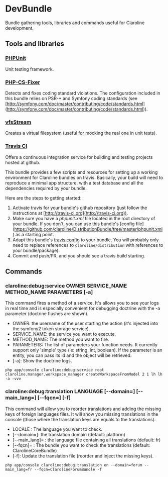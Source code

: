 # DevBundle

Bundle gathering tools, libraries and commands useful for Claroline
development.

## Tools and libraries

### [PHPUnit](https://phpunit.de/)

Unit testing framework.

### [PHP-CS-Fixer](http://cs.sensiolabs.org/)

Detects and fixes coding standard violations. The configuration included
in this bundle relies on PSR-* and Symfony coding standards (see
[http://symfony.com/doc/master/contributing/code/standards.html]
(http://symfony.com/doc/master/contributing/code/standards.html)).

### [vfsStream](http://vfs.bovigo.org/)

Creates a virtual filesystem (useful for mocking the real one in unit tests).

### [Travis CI](http://travis-ci.org)

Offers a continuous integration service for building and testing projects hosted
at github.

This bundle provides a few scripts and resources for setting up a working
environment for Claroline bundles on travis. Basically, your build will need to
reproduce a minimal app structure, with a test database and all the dependencies
required by your bundle.

Here are the steps to getting started:

1. Activate travis for your bundle's github repository (just follow the
   instructions at [http://travis-ci.org](http://travis-ci.org)).
2. Make sure you have a *phpunit.xml* file located in the root directory of your
   bundle. If you don't, you can use this bundle's [config file]
   (https://github.com/claroline/DistributionBundle/tree/master/phpunit.xml)
   as a starting point.
3. Adapt this bundle's [travis config](https://github.com/claroline/DistributionBundle/tree/master/.travis.yml)
   to your bundle. You will probably only need to replace references to
   `claroline/distribution` with references to your bundle/package).
4. Commit and push/PR, and you should see a travis build starting.

## Commands

### claroline:debug:service OWNER SERVICE_NAME METHOD_NAME PARAMETERS [-a]

This command fires a method of a service. It's allows you to see your logs in real time and is especially convenient for debugging doctrine with the -a parameter (doctrine flushes are shown).

- OWNER: the username of the user starting the action (it's injected into the symfony2 token storage service).
- SERVICE_NAME: the service you want to execute.
- METHOD_NAME:  The method you want to fire.
- PARAMETERS: The list of parameters your function needs. It currently support only 'simple' type (ie: string, int, boolean). If the parameter is an entity, you can pass its id and the object will be retrieved.
- [-a]: Show the doctrine logs.

`php app/console claroline:debug:service root claroline.manager.workspace_manager createWorkspaceFromModel 2 1 lh lh -a -vvv`

### claroline:debug:translation LANGUAGE [--domain=] [--main_lang=] [--fqcn=] [-f]

This command will allow you to reorder translations and adding the missing keys of foreign languages files. It will show you missing translations in the console (those where the translation keys are equals to the translations).

- LOCALE : The language you want to check.
- [--domain=]:  the translation domain (default: platform)
- [--main_lang]= : the language file containing all translations (default: fr)
- [--fqcn]= : The bundle you want to check the translations (default: ClarolineCoreBundle)
- [-f]: Update the translation file (reorder and inject the missing keys).

`php app/console claroline:debug:translation en --domain=forum --main_lang=fr --fqcn=ClarolineForumBundle -f`
